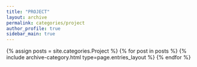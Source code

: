 ```yaml
---
title: "PROJECT"
layout: archive
permalink: categories/project
author_profile: true
sidebar_main: true
---
```


{% assign posts = site.categories.Project %}
{% for post in posts %} {% include archive-category.html type=page.entries_layout %} {% endfor %}
